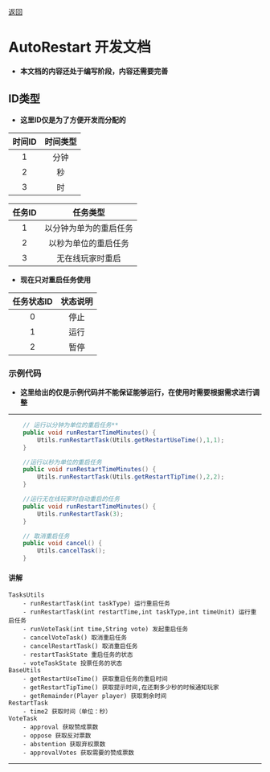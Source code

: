 [返回](../README.md)
# **AutoRestart 开发文档**
- **本文档的内容还处于编写阶段，内容还需要完善**

## **ID类型**
- **这里ID仅是为了方便开发而分配的**

|时间ID|时间类型|
|:-:|:-:|
|1|分钟|
|2|秒|
|3|时|

|任务ID|任务类型|
|:-:|:-:|
|1|以分钟为单为的重启任务|
|2|以秒为单位的重启任务|
|3|无在线玩家时重启|

- **现在只对重启任务使用**

|任务状态ID|状态说明|
|:-:|:-:|
|0|停止|
|1|运行|
|2|暂停|
### **示例代码**
- **这里给出的仅是示例代码并不能保证能够运行，在使用时需要根据需求进行调整**
---
```java
    // 运行以分钟为单位的重启任务**
    public void runRestartTimeMinutes() {
        Utils.runRestartTask(Utils.getRestartUseTime(),1,1);
    }

    //运行以秒为单位的重启任务
    public void runRestartTimeMinutes() {
        Utils.runRestartTask(Utils.getRestartTipTime(),2,2);
    }

    //运行无在线玩家时自动重启的任务
    public void runRestartTimeMinutes() {
        Utils.runRestartTask(3);
    }

    // 取消重启任务
    public void cancel() {
        Utils.cancelTask();
    }
```
#### **讲解**
```
TasksUtils
    - runRestartTask(int taskType) 运行重启任务
    - runRestartTask(int restartTime,int taskType,int timeUnit) 运行重启任务
    - runVoteTask(int time,String vote) 发起重启任务
    - cancelVoteTask() 取消重启任务
    - cancelRestartTask() 取消重启任务
    - restartTaskState 重启任务的状态
    - voteTaskState 投票任务的状态
BaseUtils
    - getRestartUseTime() 获取重启任务的重启时间
    - getRestartTipTime() 获取提示时间,在还剩多少秒的时候通知玩家
    - getRemainder(Player player) 获取剩余时间
RestartTask
    - time2 获取时间（单位：秒）
VoteTask
    - approval 获取赞成票数
    - oppose 获取反对票数
    - abstention 获取弃权票数
    - approvalVotes 获取需要的赞成票数
```
---